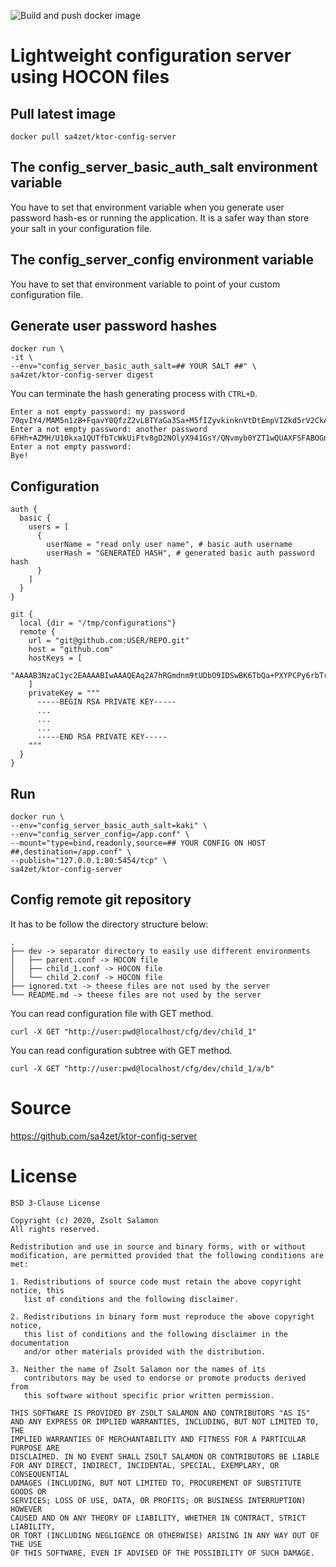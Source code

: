 ![Build and push docker image](https://github.com/sa4zet/ktor-config-server/workflows/Build%20and%20push%20docker%20image/badge.svg)

# Lightweight configuration server using HOCON files

## Pull latest image

`docker pull sa4zet/ktor-config-server`

## The config_server_basic_auth_salt environment variable

You have to set that environment variable when you generate user password hash-es or running the application.
It is a safer way than store your salt in your configuration file.

## The config_server_config environment variable

You have to set that environment variable to point of your custom configuration file.

## Generate user password hashes

```
docker run \
-it \
--env="config_server_basic_auth_salt=## YOUR SALT ##" \
sa4zet/ktor-config-server digest
```

You can terminate the hash generating process with `CTRL+D`.

```
Enter a not empty password: my password
70qvIY4/MAM5n1zB+FqavY0QfzZ2vLBTYaGa3Sa+M5fIZyvkinknVtDtEmpVIZkd5rV2CkAUF5FRiJHfvXVdtg==
Enter a not empty password: another password
6FHh+AZMH/U10kxa1QUTfbTcWkUiFtv8gD2NOlyX941GsY/QNvmyb0YZT1wQUAXFSFABOGnePkQsNWONgX8QAg==
Enter a not empty password:
Bye!
```

## Configuration
```
auth {
  basic {
    users = [
      {
        userName = "read only user name", # basic auth username
        userHash = "GENERATED HASH", # generated basic auth password hash
      }
    ]
  }
}

git {
  local {dir = "/tmp/configurations"}
  remote {
    url = "git@github.com:USER/REPO.git"
    host = "github.com"
    hostKeys = [
      "AAAAB3NzaC1yc2EAAAABIwAAAQEAq2A7hRGmdnm9tUDbO9IDSwBK6TbQa+PXYPCPy6rbTrTtw7PHkccKrpp0yVhp5HdEIcKr6pLlVDBfOLX9QUsyCOV0wzfjIJNlGEYsdlLJizHhbn2mUjvSAHQqZETYP81eFzLQNnPHt4EVVUh7VfDESU84KezmD5QlWpXLmvU31/yMf+Se8xhHTvKSCZIFImWwoG6mbUoWf9nzpIoaSjB+weqqUUmpaaasXVal72J+UX2B+2RPW3RcT0eOzQgqlJL3RKrTJvdsjE3JEAvGq3lGHSZXy28G3skua2SmVi/w4yCE6gbODqnTWlg7+wC604ydGXA8VJiS5ap43JXiUFFAaQ=="
    ]
    privateKey = """
      -----BEGIN RSA PRIVATE KEY-----
      ...
      ...
      ...
      -----END RSA PRIVATE KEY-----
    """
  }
}
```

## Run

```
docker run \
--env="config_server_basic_auth_salt=kaki" \
--env="config_server_config=/app.conf" \
--mount="type=bind,readonly,source=## YOUR CONFIG ON HOST ##,destination=/app.conf" \
--publish="127.0.0.1:80:5454/tcp" \
sa4zet/ktor-config-server
```

## Config remote git repository
It has to be follow the directory structure below:
```
.
├── dev -> separator directory to easily use different environments
│   ├── parent.conf -> HOCON file
│   ├── child_1.conf -> HOCON file
│   └── child_2.conf -> HOCON file
├── ignored.txt -> theese files are not used by the server
└── README.md -> theese files are not used by the server
``` 

You can read configuration file with GET method.

`curl -X GET "http://user:pwd@localhost/cfg/dev/child_1"`

You can read configuration subtree with GET method.

`curl -X GET "http://user:pwd@localhost/cfg/dev/child_1/a/b"`

# Source

https://github.com/sa4zet/ktor-config-server

# License
```
BSD 3-Clause License

Copyright (c) 2020, Zsolt Salamon
All rights reserved.

Redistribution and use in source and binary forms, with or without
modification, are permitted provided that the following conditions are met:

1. Redistributions of source code must retain the above copyright notice, this
   list of conditions and the following disclaimer.

2. Redistributions in binary form must reproduce the above copyright notice,
   this list of conditions and the following disclaimer in the documentation
   and/or other materials provided with the distribution.

3. Neither the name of Zsolt Salamon nor the names of its
   contributors may be used to endorse or promote products derived from
   this software without specific prior written permission.

THIS SOFTWARE IS PROVIDED BY ZSOLT SALAMON AND CONTRIBUTORS "AS IS"
AND ANY EXPRESS OR IMPLIED WARRANTIES, INCLUDING, BUT NOT LIMITED TO, THE
IMPLIED WARRANTIES OF MERCHANTABILITY AND FITNESS FOR A PARTICULAR PURPOSE ARE
DISCLAIMED. IN NO EVENT SHALL ZSOLT SALAMON OR CONTRIBUTORS BE LIABLE
FOR ANY DIRECT, INDIRECT, INCIDENTAL, SPECIAL, EXEMPLARY, OR CONSEQUENTIAL
DAMAGES (INCLUDING, BUT NOT LIMITED TO, PROCUREMENT OF SUBSTITUTE GOODS OR
SERVICES; LOSS OF USE, DATA, OR PROFITS; OR BUSINESS INTERRUPTION) HOWEVER
CAUSED AND ON ANY THEORY OF LIABILITY, WHETHER IN CONTRACT, STRICT LIABILITY,
OR TORT (INCLUDING NEGLIGENCE OR OTHERWISE) ARISING IN ANY WAY OUT OF THE USE
OF THIS SOFTWARE, EVEN IF ADVISED OF THE POSSIBILITY OF SUCH DAMAGE.
```